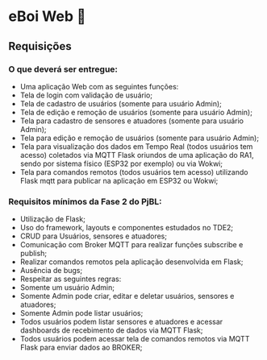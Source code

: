 # eBoi Web 🐂

## Requisições

### O que deverá ser entregue: 

- Uma aplicação Web com as seguintes funções:
- Tela de login com validação de usuário;
- Tela de cadastro de usuários (somente para usuário Admin);
- Tela de edição e remoção de usuários (somente para usuário Admin);
- Tela para cadastro de sensores e atuadores (somente para usuário Admin);
- Tela para edição e remoção de usuários (somente para usuário Admin);
- Tela para visualização dos dados em Tempo Real (todos usuários tem acesso) coletados via MQTT Flask oriundos de uma aplicação do RA1, sendo por sistema físico (ESP32 por exemplo) ou via Wokwi;
- Tela para comandos remotos (todos usuários tem acesso) utilizando Flask mqtt para publicar na aplicação em ESP32 ou Wokwi;
 
### Requisitos mínimos da Fase 2 do PjBL: 

- Utilização de Flask;
- Uso do framework, layouts e componentes estudados no TDE2;
- CRUD para Usuários, sensores e atuadores;
- Comunicação com Broker MQTT para realizar funções subscribe e publish;
- Realizar comandos remotos pela aplicação desenvolvida em Flask;
- Ausência de bugs;
- Respeitar as seguintes regras:
- Somente um usuário Admin;
- Somente Admin pode criar, editar e deletar usuários, sensores e atuadores;
- Somente Admin pode listar usuários; 
- Todos usuários podem listar sensores e atuadores e acessar dashboards de recebimento de dados via MQTT Flask;
- Todos usuários podem acessar tela de comandos remotos via MQTT Flask para enviar dados ao BROKER;

